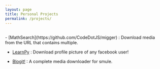 ```yaml
---
layout: page
title: Personal Projects
permalink: /projects/
---
```

<br>
- [MathSearch](https://github.com/CodeDotJS/migger)  : Download media from the URL that contains multiple.

- [LearnPy](https://github.com/CodeDotJS/image-of) : Download profile picture of any facebook user!

- [Blogit!](https://github.com/CodeDotJS/smule) : A complete media downloader for smule.


